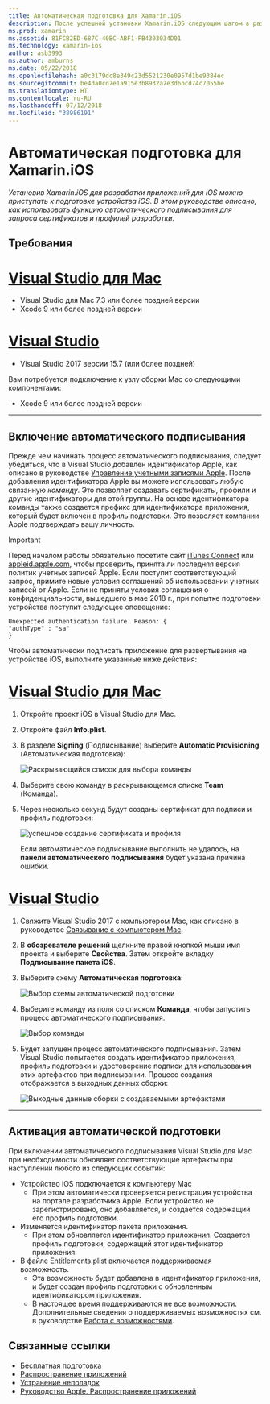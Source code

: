 ```yaml
---
title: Автоматическая подготовка для Xamarin.iOS
description: После успешной установки Xamarin.iOS следующим шагом в разработке приложений для iOS является подготовка устройства iOS. В этом руководстве описано, как использовать функцию автоматического подписывания для запроса сертификатов и профилей разработки.
ms.prod: xamarin
ms.assetid: 81FCB2ED-687C-40BC-ABF1-FB4303034D01
ms.technology: xamarin-ios
author: asb3993
ms.author: amburns
ms.date: 05/22/2018
ms.openlocfilehash: a0c3179dc8e349c23d5521230e0957d1be9384ec
ms.sourcegitcommit: be4da0cd7e1a915e3b8932a7e3d6bcd74c7055be
ms.translationtype: HT
ms.contentlocale: ru-RU
ms.lasthandoff: 07/12/2018
ms.locfileid: "38986191"
---
```

# <a name="automatic-provisioning-for-xamarinios"></a>Автоматическая подготовка для Xamarin.iOS

_Установив Xamarin.iOS для разработки приложений для iOS можно приступать к подготовке устройства iOS. В этом руководстве описано, как использовать функцию автоматического подписывания для запроса сертификатов и профилей разработки._

## <a name="requirements"></a>Требования

# <a name="visual-studio-for-mactabvsmac"></a>[Visual Studio для Mac](#tab/vsmac)

- Visual Studio для Mac 7.3 или более поздней версии
- Xcode 9 или более поздней версии

# <a name="visual-studiotabvswin"></a>[Visual Studio](#tab/vswin)

- Visual Studio 2017 версии 15.7 (или более поздней)

Вам потребуется подключение к узлу сборки Mac со следующими компонентами:

- Xcode 9 или более поздней версии

-----

## <a name="enabling-automatic-signing"></a>Включение автоматического подписывания

Прежде чем начинать процесс автоматического подписывания, следует убедиться, что в Visual Studio добавлен идентификатор Apple, как описано в руководстве [Управление учетными записями Apple](~/cross-platform/macios/apple-account-management.md). После добавления идентификатора Apple вы можете использовать любую связанную _команду_. Это позволяет создавать сертификаты, профили и другие идентификаторы для этой группы. На основе идентификатора команды также создается префикс для идентификатора приложения, который будет включен в профиль подготовки. Это позволяет компании Apple подтверждать вашу личность.

> [!IMPORTANT]
> Перед началом работы обязательно посетите сайт [iTunes Connect](https://itunesconnect.apple.com/) или [appleid.apple.com](https://appleid.apple.com), чтобы проверить, принята ли последняя версия политик учетных записей Apple. Если поступит соответствующий запрос, примите новые условия соглашений об использовании учетных записей от Apple. Если не приняты условия соглашения о конфиденциальности, вышедшего в мае 2018 г., при попытке подготовки устройства поступит следующее оповещение:
> ```
> Unexpected authentication failure. Reason: {
> "authType" : "sa"
>}
>```

Чтобы автоматически подписать приложение для развертывания на устройстве iOS, выполните указанные ниже действия:

# <a name="visual-studio-for-mactabvsmac"></a>[Visual Studio для Mac](#tab/vsmac)

1. Откройте проект iOS в Visual Studio для Mac.

2. Откройте файл **Info.plist**.

3. В разделе **Signing** (Подписывание) выберите **Automatic Provisioning** (Автоматическая подготовка):

    ![Раскрывающийся список для выбора команды](automatic-provisioning-images/image2.png)

4. Выберите свою команду в раскрывающемся списке **Team** (Команда).

6. Через несколько секунд будут созданы сертификат для подписи и профиль подготовки:

    ![успешное создание сертификата и профиля](automatic-provisioning-images/image5.png)

    Если автоматическое подписывание выполнить не удалось, на **панели автоматического подписывания** будет указана причина ошибки.

# <a name="visual-studiotabvswin"></a>[Visual Studio](#tab/vswin)

1. Свяжите Visual Studio 2017 с компьютером Mac, как описано в руководстве [Связывание с компьютером Mac](~/ios/get-started/installation/windows/connecting-to-mac/index.md).

2. В **обозревателе решений** щелкните правой кнопкой мыши имя проекта и выберите **Свойства**. Затем откройте вкладку **Подписывание пакета iOS**.

3. Выберите схему **Автоматическая подготовка**:

    ![Выбор схемы автоматической подготовки](automatic-provisioning-images/prov4.png)

4. Выберите команду из поля со списком **Команда**, чтобы запустить процесс автоматического подписывания.

    ![Выбор команды](automatic-provisioning-images/prov3.png)

4. Будет запущен процесс автоматического подписывания. Затем Visual Studio попытается создать идентификатор приложения, профиль подготовки и удостоверение подписи для использования этих артефактов при подписывании. Процесс создания отображается в выходных данных сборки:

    ![Выходные данные сборки с создаваемыми артефактами](automatic-provisioning-images/prov5.png)

-----

## <a name="triggering-automatic-provisioning"></a>Активация автоматической подготовки

При включении автоматического подписывания Visual Studio для Mac при необходимости обновляет соответствующие артефакты при наступлении любого из следующих событий:

* Устройство iOS подключается к компьютеру Mac
    - При этом автоматически проверяется регистрация устройства на портале разработчика Apple. Если устройство не зарегистрировано, оно добавляется, и создается содержащий его профиль подготовки.
* Изменяется идентификатор пакета приложения.
    - При этом обновляется идентификатор приложения. Создается профиль подготовки, содержащий этот идентификатор приложения.
* В файле Entitlements.plist включается поддерживаемая возможность.
    - Эта возможность будет добавлена в идентификатор приложения, и будет создан профиль подготовки с обновленным идентификатором приложения.
    - В настоящее время поддерживаются не все возможности. Дополнительные сведения о поддерживаемых возможностях см. в руководстве [Работа с возможностями](~/ios/deploy-test/provisioning/capabilities/index.md).


## <a name="related-links"></a>Связанные ссылки

- [Бесплатная подготовка](~/ios/get-started/installation/device-provisioning/free-provisioning.md)
- [Распространение приложений](~/ios/deploy-test/app-distribution/index.md)
- [Устранение неполадок](~/ios/deploy-test/troubleshooting.md)
- [Руководство Apple. Распространение приложений](https://developer.apple.com/library/ios/documentation/IDEs/Conceptual/AppDistributionGuide/Introduction/Introduction.html)

